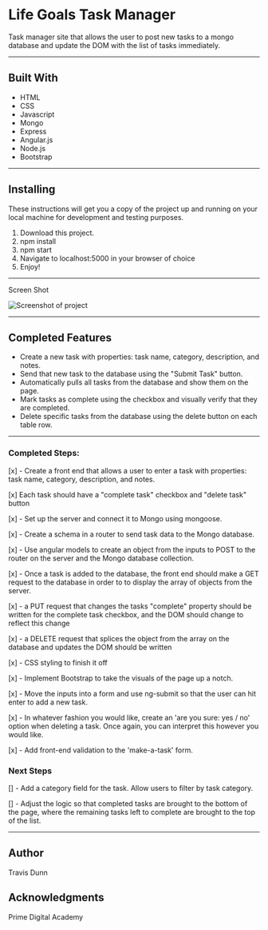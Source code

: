 
# Life Goals Task Manager

Task manager site that allows the user to post new tasks to a mongo database and update the DOM with the list of tasks immediately.
___

## Built With
* HTML
* CSS
* Javascript
* Mongo
* Express
* Angular.js
* Node.js
* Bootstrap
___
## Installing
These instructions will get you a copy of the project up and running on your local machine for development and testing purposes.

1. Download this project.
2. npm install
3. npm start
4. Navigate to localhost:5000 in your browser of choice
5. Enjoy!
___
Screen Shot

![Screenshot of project](https://i.imgur.com/02hlFxS.png)
___
## Completed Features
* Create a new task with properties: task name, category, description, and notes.
* Send that new task to the database using the "Submit Task" button.
* Automatically pulls all tasks from the database and show them on the page.
* Mark tasks as complete using the checkbox and visually verify that they are completed.
* Delete specific tasks from the database using the delete button on each table row.

___
### Completed Steps:
[x] - Create a front end that allows a user to enter a task with properties: task name, category, description, and notes.

[x] Each task should have a "complete task" checkbox and "delete task" button

[x] - Set up the server and connect it to Mongo using mongoose.

[x] - Create a schema in a router to send task data to the Mongo database.

[x] - Use angular models to create an object from the inputs to POST to the router on the server and the Mongo database collection.

[x] - Once a task is added to the database, the front end should make a GET request to the database in order to to display the array of objects from the server.

[x] - a PUT request that changes the tasks "complete" property should be written for the complete task checkbox, and the DOM should change to reflect this change

[x] - a DELETE request that splices the object from the array on the database and updates the DOM should be written

[x] - CSS styling to finish it off

[x] - Implement Bootstrap to take the visuals of the page up a notch.

[x] - Move the inputs into a form and use ng-submit so that the user can hit enter to add a new task.

[x] - In whatever fashion you would like, create an 'are you sure: yes / no' option when deleting a task. Once again, you can interpret this however you would like.

[x] - Add front-end validation to the 'make-a-task' form.

### Next Steps

[] - Add a category field for the task. Allow users to filter by task category.

[] - Adjust the logic so that completed tasks are brought to the bottom of the page, where the remaining tasks left to complete are brought to the top of the list.

___
## Author
Travis Dunn
## Acknowledgments
Prime Digital Academy